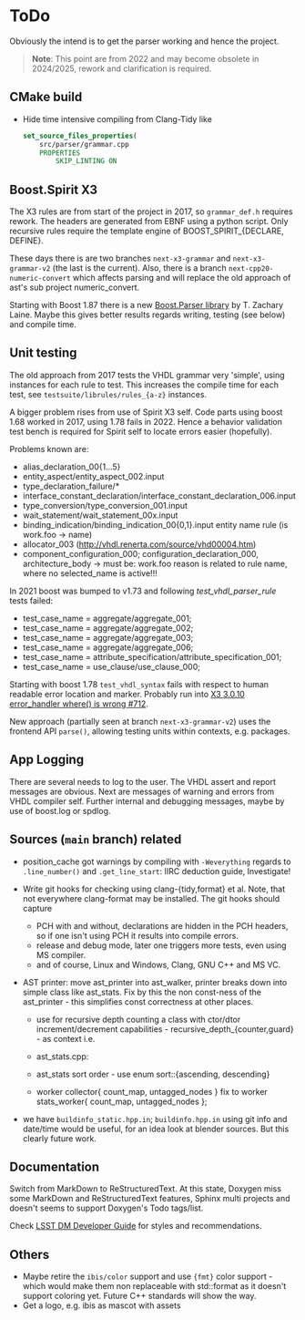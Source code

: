 ToDo
====

Obviously the intend is to get the parser working and hence the project. 

> **Note**: This point are from 2022 and may become obsolete in 2024/2025, rework and 
  clarification is required.

## CMake build

* Hide time intensive compiling from Clang-Tidy like
  ```cmake
  set_source_files_properties(
      src/parser/grammar.cpp
      PROPERTIES
          SKIP_LINTING ON
  ```

## Boost.Spirit X3

The X3 rules are from start of the project in 2017, so `grammar_def.h` requires
rework. The headers are generated from EBNF using a python script. Only recursive
rules require the template engine of BOOST_SPIRIT_{DECLARE, DEFINE}.

These days there is are two branches `next-x3-grammar` and `next-x3-grammar-v2` (the last is the
current). Also, there is a branch `next-cpp20-numeric-convert` which affects parsing and will
replace the old approach of ast's sub project numeric_convert.

Starting with Boost 1.87 there is a new [Boost.Parser library](https://www.boost.org/doc/libs/1_87_0/doc/html/parser.html)
by T. Zachary Laine. Maybe this gives better results regards writing, testing (see below)
and compile time.

## Unit testing

The old approach from 2017 tests the VHDL grammar very 'simple', using instances for each rule to
test. This increases the compile time for each test, see `testsuite/librules/rules_{a-z}` instances.

A bigger problem rises from use of Spirit X3 self. Code parts using boost 1.68 worked in 2017, using
1.78 fails in 2022. Hence a behavior validation test bench is required for Spirit self to locate
errors easier (hopefully).

Problems known are:

  - alias_declaration_00{1...5}
  - entity_aspect/entity_aspect_002.input
  - type_declaration_failure/*
  - interface_constant_declaration/interface_constant_declaration_006.input
  - type_conversion/type_conversion_001.input
  - wait_statement/wait_statement_00x.input
  - binding_indication/binding_indication_00{0,1}.input entity name rule
    (is work.foo -> name)
  - allocator_003 (http://vhdl.renerta.com/source/vhd00004.htm)
  - component_configuration_000; configuration_declaration_000,
    architecture_body -> must be: work.foo
    reason is related to rule name, where no selected_name is active!!!

In 2021 boost was bumped to v1.73 and following *test_vhdl_parser_rule* tests failed:

  - test_case_name = aggregate/aggregate_001;
  - test_case_name = aggregate/aggregate_002;
  - test_case_name = aggregate/aggregate_003;
  - test_case_name = aggregate/aggregate_006;
  - test_case_name = attribute_specification/attribute_specification_001;
  - test_case_name = use_clause/use_clause_000;

Starting with boost 1.78 `test_vhdl_syntax` fails with respect to human readable error location and
marker. Probably run into [X3 3.0.10 error_handler where() is wrong #712](
https://github.com/boostorg/spirit/issues/712).

New approach (partially seen at branch `next-x3-grammar-v2`) uses the frontend API `parse()`,
allowing testing units within contexts, e.g. packages.

## App Logging

There are several needs to log to the user. The VHDL assert and report messages are obvious. Next
are messages of warning and errors from VHDL compiler self. Further internal and debugging messages,
maybe by use of boost.log or spdlog.

## Sources (`main` branch) related

- position_cache got warnings by compiling with `-Weverything`
  regards to `.line_number()` and `.get_line_start`: IIRC deduction guide, Investigate!

- Write git hooks for checking using clang-{tidy,format} et al. Note, that not
  everywhere clang-format may be installed. The git hooks should capture
  - PCH with and without, declarations are hidden in the PCH headers, so if one isn't using
    PCH it results into compile errors.
  - release and debug mode, later one triggers more tests, even using MS compiler.
  - and of course, Linux and Windows, Clang, GNU C++ and MS VC.

- AST printer: move ast_printer into ast_walker, printer breaks down into simple class
  like ast_stats. Fix by this the non const-ness of the ast_printer - this simplifies const
  correctness at other places.

  - use for recursive depth counting a class with ctor/dtor increment/decrement
    capabilities - recursive_depth_{counter,guard} - as context i.e.

  -  ast_stats.cpp:
    - ast_stats sort order - use enum sort::{ascending, descending}
    - worker collector{ count_map, untagged_nodes } fix to
      worker stats_worker{ count_map, untagged_nodes };

- we have `buildinfo_static.hpp.in`; `buildinfo.hpp.in` using git info and date/time
  would be useful, for an idea look at blender sources. But this clearly future work.

## Documentation

Switch from MarkDown to ReStructuredText. At this state, Doxygen miss some MarkDown
and ReStructuredText features, Sphinx multi projects and doesn't seems to support
Doxygen's Todo tags/list.

Check [LSST DM Developer Guide](https://developer.lsst.io/index.html) for styles
and recommendations.

## Others

- Maybe retire the `ibis/color` support and use `{fmt}` color support - which would make them non
  replaceable with std::format as it doesn't support coloring yet. Future C++ 
  standards will show the way.
- Get a logo, e.g. ibis as mascot with assets
